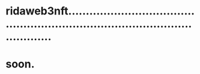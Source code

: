 # ridaweb3nft......................................................................................................
# soon.

